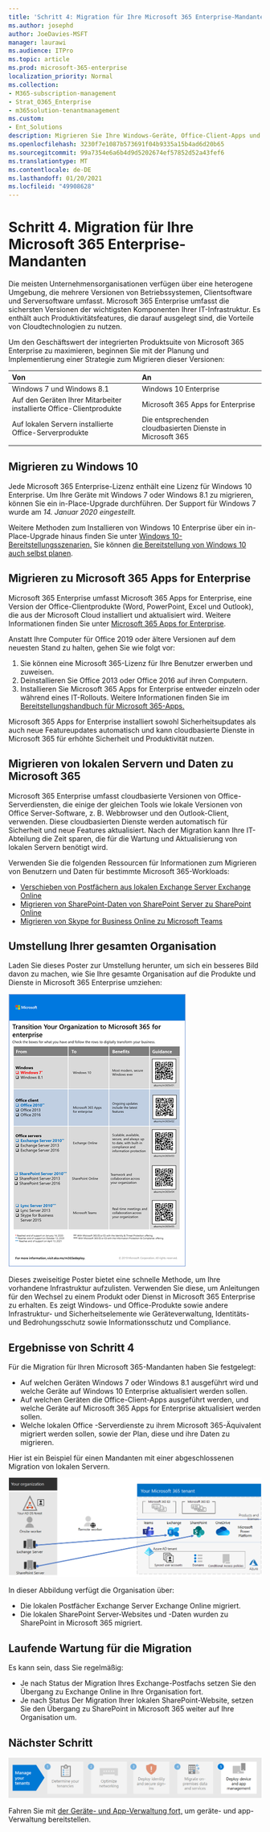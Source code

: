```yaml
---
title: 'Schritt 4: Migration für Ihre Microsoft 365 Enterprise-Mandanten'
ms.author: josephd
author: JoeDavies-MSFT
manager: laurawi
ms.audience: ITPro
ms.topic: article
ms.prod: microsoft-365-enterprise
localization_priority: Normal
ms.collection:
- M365-subscription-management
- Strat_O365_Enterprise
- m365solution-tenantmanagement
ms.custom:
- Ent_Solutions
description: Migrieren Sie Ihre Windows-Geräte, Office-Client-Apps und Office-Server für Ihre Microsoft 365-Mandanten.
ms.openlocfilehash: 3230f7e1087b573691f04b9335a15b4ad6d20b65
ms.sourcegitcommit: 99a7354e6a6b4d9d5202674ef57852d52a43fef6
ms.translationtype: MT
ms.contentlocale: de-DE
ms.lasthandoff: 01/20/2021
ms.locfileid: "49908628"
---
```

# <a name="step-4-migration-for-your-microsoft-365-for-enterprise-tenants"></a>Schritt 4. Migration für Ihre Microsoft 365 Enterprise-Mandanten

Die meisten Unternehmensorganisationen verfügen über eine heterogene Umgebung, die mehrere Versionen von Betriebssystemen, Clientsoftware und Serversoftware umfasst. Microsoft 365 Enterprise umfasst die sichersten Versionen der wichtigsten Komponenten Ihrer IT-Infrastruktur. Es enthält auch Produktivitätsfeatures, die darauf ausgelegt sind, die Vorteile von Cloudtechnologien zu nutzen.

Um den Geschäftswert der integrierten Produktsuite von Microsoft 365 Enterprise zu maximieren, beginnen Sie mit der Planung und Implementierung einer Strategie zum Migrieren dieser Versionen:

| Von | An |
|:-------|:-----|
| Windows 7 und Windows 8.1 | Windows 10 Enterprise |
| Auf den Geräten Ihrer Mitarbeiter installierte Office-Clientprodukte | Microsoft 365 Apps for Enterprise |
| Auf lokalen Servern installierte Office-Serverprodukte | Die entsprechenden cloudbasierten Dienste in Microsoft 365 |
|  |  |

## <a name="migrating-to-windows-10"></a>Migrieren zu Windows 10

Jede Microsoft 365 Enterprise-Lizenz enthält eine Lizenz für Windows 10 Enterprise. Um Ihre Geräte mit Windows 7 oder Windows 8.1 zu migrieren, können Sie ein in-Place-Upgrade durchführen. Der Support für Windows 7 wurde am *14. Januar 2020 eingestellt.* 

Weitere Methoden zum Installieren von Windows 10 Enterprise über ein in-Place-Upgrade hinaus finden Sie unter [Windows 10-Bereitstellungsszenarien.](https://docs.microsoft.com/windows/deployment/windows-10-deployment-scenarios) Sie können [die Bereitstellung von Windows 10 auch selbst planen](https://aka.ms/planforwin10deployment).

## <a name="migrating-to-microsoft-365-apps-for-enterprise"></a>Migrieren zu Microsoft 365 Apps for Enterprise

Microsoft 365 Enterprise umfasst Microsoft 365 Apps for Enterprise, eine Version der Office-Clientprodukte (Word, PowerPoint, Excel und Outlook), die aus der Microsoft Cloud installiert und aktualisiert wird. Weitere Informationen finden Sie unter [Microsoft 365 Apps for Enterprise](https://docs.microsoft.com/deployoffice/about-microsoft-365-apps).

Anstatt Ihre Computer für Office 2019 oder ältere Versionen auf dem neuesten Stand zu halten, gehen Sie wie folgt vor:

1. Sie können eine Microsoft 365-Lizenz für Ihre Benutzer erwerben und zuweisen.
2. Deinstallieren Sie Office 2013 oder Office 2016 auf ihren Computern.
3. Installieren Sie Microsoft 365 Apps for Enterprise entweder einzeln oder während eines IT-Rollouts. Weitere Informationen finden Sie im [Bereitstellungshandbuch für Microsoft 365-Apps.](https://docs.microsoft.com/deployoffice/deployment-guide-microsoft-365-apps)

Microsoft 365 Apps for Enterprise installiert sowohl Sicherheitsupdates als auch neue Featureupdates automatisch und kann cloudbasierte Dienste in Microsoft 365 für erhöhte Sicherheit und Produktivität nutzen.

## <a name="migrating-on-premises-servers-and-data-to-microsoft-365"></a>Migrieren von lokalen Servern und Daten zu Microsoft 365

Microsoft 365 Enterprise umfasst cloudbasierte Versionen von Office-Serverdiensten, die einige der gleichen Tools wie lokale Versionen von Office Server-Software, z. B. Webbrowser und den Outlook-Client, verwenden. Diese cloudbasierten Dienste werden automatisch für Sicherheit und neue Features aktualisiert. Nach der Migration kann Ihre IT-Abteilung die Zeit sparen, die für die Wartung und Aktualisierung von lokalen Servern benötigt wird.

Verwenden Sie die folgenden Ressourcen für Informationen zum Migrieren von Benutzern und Daten für bestimmte Microsoft 365-Workloads:

- [Verschieben von Postfächern aus lokalen Exchange Server Exchange Online](https://docs.microsoft.com/exchange/hybrid-deployment/move-mailboxes)
- [Migrieren von SharePoint-Daten von SharePoint Server zu SharePoint Online](https://docs.microsoft.com/sharepointmigration/migrate-to-sharepoint-online)
- [Migrieren von Skype for Business Online zu Microsoft Teams](https://docs.microsoft.com/microsoftteams/migration-interop-guidance-for-teams-with-skype)

## <a name="transition-your-entire-organization"></a>Umstellung Ihrer gesamten Organisation

Laden Sie dieses Poster zur Umstellung herunter, um sich ein besseres Bild davon zu machen, wie Sie Ihre gesamte Organisation auf die Produkte und Dienste in Microsoft 365 Enterprise umziehen:

[![Abbildung des Posters "Übergang zu Microsoft 365".](../media/microsoft-365-overview/transition-org-to-m365.png)](https://download.microsoft.com/download/2/c/7/2c7bcc04-aae3-4604-9707-1ffff66b9851/transition-org-to-m365.pdf)

Dieses zweiseitige Poster bietet eine schnelle Methode, um Ihre vorhandene Infrastruktur aufzulisten. Verwenden Sie diese, um Anleitungen für den Wechsel zu einem Produkt oder Dienst in Microsoft 365 Enterprise zu erhalten. Es zeigt Windows- und Office-Produkte sowie andere Infrastruktur- und Sicherheitselemente wie Geräteverwaltung, Identitäts- und Bedrohungsschutz sowie Informationsschutz und Compliance.

## <a name="results-of-step-4"></a>Ergebnisse von Schritt 4

Für die Migration für Ihren Microsoft 365-Mandanten haben Sie festgelegt:

- Auf welchen Geräten Windows 7 oder Windows 8.1 ausgeführt wird und welche Geräte auf Windows 10 Enterprise aktualisiert werden sollen.
- Auf welchen Geräten die Office-Client-Apps ausgeführt werden, und welche Geräte auf Microsoft 365 Apps for Enterprise aktualisiert werden sollen.
- Welche lokalen Office -Serverdienste zu ihrem Microsoft 365-Äquivalent migriert werden sollen, sowie der Plan, diese und ihre Daten zu migrieren.

Hier ist ein Beispiel für einen Mandanten mit einer abgeschlossenen Migration von lokalen Servern.

![Beispiel für einen Mandanten mit einer abgeschlossenen Migration von lokalen Servern](../media/tenant-management-overview/tenant-management-tenant-build-step4.png)

In dieser Abbildung verfügt die Organisation über:

- Die lokalen Postfächer Exchange Server Exchange Online migriert.
- Die lokalen SharePoint Server-Websites und -Daten wurden zu SharePoint in Microsoft 365 migriert.

## <a name="ongoing-maintenance-for-migration"></a>Laufende Wartung für die Migration

Es kann sein, dass Sie regelmäßig:

- Je nach Status der Migration Ihres Exchange-Postfachs setzen Sie den Übergang zu Exchange Online in Ihre Organisation fort.
- Je nach Status Der Migration Ihrer lokalen SharePoint-Website, setzen Sie den Übergang zu SharePoint in Microsoft 365 weiter auf Ihre Organisation um.

## <a name="next-step"></a>Nächster Schritt

[![Schritt 5. Bereitstellen der Geräte- und App-Verwaltung](../media/tenant-management-overview/tenant-management-step-grid-device-mgmt.png)](tenant-management-device-management.md)

Fahren Sie mit [der Geräte- und App-Verwaltung fort,](tenant-management-device-management.md) um geräte- und app-Verwaltung bereitstellen.
